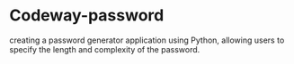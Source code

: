 # Codeway-password
creating a password generator application using Python, allowing users to specify the length and complexity of the password. 
